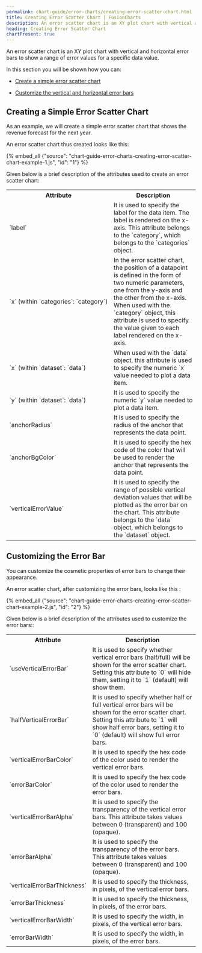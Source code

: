 ```yaml
---
permalink: chart-guide/error-charts/creating-error-scatter-chart.html
title: Creating Error Scatter Chart | FusionCharts
description: An error scatter chart is an XY plot chart with vertical and horizontal error bars to show a range of error values for a specific data value.
heading: Creating Error Scatter Chart
chartPresent: true
---
```


An error scatter chart is an XY plot chart with vertical and horizontal error bars to show a range of error values for a specific data value.

In this section you will be shown how you can:

* <a href="{{ site.baseurl }}chart-guide/error-charts/creating-error-scatter-chart.html#creating-a-simple-error-scatter-chart">Create a simple error scatter chart</a>

* <a href="{{ site.baseurl }}chart-guide/error-charts/creating-error-scatter-chart.html#customizing-the-error-bar">Customize the vertical and horizontal error bars</a>

## Creating a Simple Error Scatter Chart

As an example, we will create a simple error scatter chart that shows the revenue forecast for the next year.

An error scatter chart thus created looks like this:

{% embed_all {"source": "chart-guide-error-charts-creating-error-scatter-chart-example-1.js", "id": "1"} %}

Given below is a brief description of the attributes used to create an error scatter chart:

<table>
  <tr>
    <th>Attribute</th>
    <th>Description</th>
  </tr>
  <tr>
    <td>`label`</td>
    <td>It is used to specify the label for the data item. The label is rendered on the x-axis. This attribute belongs to the `category`, which belongs to the `categories` object.</td>
  </tr>
  <tr>
    <td NOWRAP>`x` (within `categories`: `category`)</td>
    <td>In the error scatter chart, the position of a datapoint is defined in the form of two numeric parameters, one from the y-axis and the other from the x-axis.
    When used with the `category` object, this attribute is used to specify the value given to each label rendered on the x-axis.</td>
  </tr>
  <tr>
    <td>`x` (within `dataset`: `data`)</td>
    <td>When used with the `data` object, this attribute is used to specify the numeric `x` value needed to plot a data item.</td>
  </tr>
  <tr>
    <td>`y` (within `dataset`: `data`)</td>
    <td>It is used to specify the numeric `y` value needed to plot a data item. </td>
  </tr>
  <tr>
    <td>`anchorRadius`</td>
    <td>It is used to specify the radius of the anchor that represents the data point.</td>
  </tr>
  <tr>
    <td>`anchorBgColor`</td>
    <td>It is used to specify the hex code of the color that will be used to render the anchor that represents the data point.</td>
  </tr>
  <tr>
    <td>`verticalErrorValue`</td>
    <td>It is used to specify the range of possible vertical deviation values that will be plotted as the error bar on the chart. This attribute belongs to the `data` object, which belongs to the `dataset` object.</td>
  </tr>
</table>


## Customizing the Error Bar

You can customize the cosmetic properties of error bars to change their appearance.

An error scatter chart, after customizing the error bars, looks like this :

{% embed_all {"source": "chart-guide-error-charts-creating-error-scatter-chart-example-2.js", "id": "2"} %}

Given below is a brief description of the attributes used to customize the error bars::

<table>
  <tr>
    <th>Attribute</th>
    <th>Description</th>
  </tr>
  <tr>
    <td>`useVerticalErrorBar`</td>
    <td>It is used to specify whether vertical error bars (half/full) will be shown for the error scatter chart. Setting this attribute to `0` will hide them, setting it to `1` (default) will show them.</td>
  </tr>
  <tr>
    <td>`halfVerticalErrorBar`</td>
    <td>It is used to specify whether half or full vertical error bars will be shown for the error scatter chart. Setting this attribute to `1` will show half error bars, setting it to `0` (default) will show full error bars.</td>
  </tr>
  <tr>
    <td>`verticalErrorBarColor`</td>
    <td>It is used to specify the hex code of the  color used to render the vertical error bars. </td>
  </tr>
  <tr>
    <td>`errorBarColor`</td>
    <td>It is used to specify the hex code of the color used to render the error bars. </td>
  </tr>
  <tr>
    <td>`verticalErrorBarAlpha`</td>
    <td>It is used to specify the transparency of the vertical error bars. This attribute takes values between 0 (transparent) and 100 (opaque).  </td>
  </tr>
  <tr>
    <td>`errorBarAlpha`</td>
    <td>It is used to specify the transparency of the error bars. This attribute takes values between 0 (transparent) and 100 (opaque).</td>
  </tr>
  <tr>
    <td>`verticalErrorBarThickness`</td>
    <td>It is used to specify the thickness, in pixels, of the vertical error bars.</td>
  </tr>
  <tr>
    <td>`errorBarThickness`</td>
    <td>It is used to specify the thickness, in pixels, of the error bars. </td>
  </tr>
  <tr>
    <td>`verticalErrorBarWidth`</td>
    <td>It is used to specify the width, in pixels, of the vertical error bars.</td>
  </tr>
  <tr>
    <td>`errorBarWidth`</td>
    <td>It is used to specify the width, in pixels, of the error bars.</td>
  </tr>
</table>